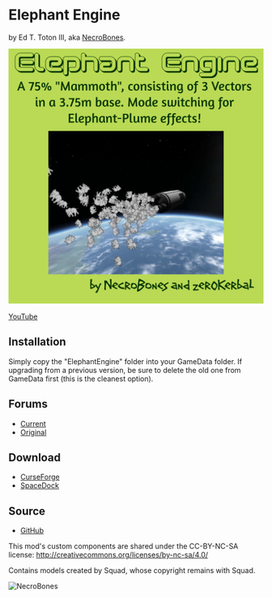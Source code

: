 # Elephant Engine

by Ed T. Toton III, aka [NecroBones][necrobones].

![Hero](https://github.com/zer0Kerbal/ElephantEngine/blob/master/img/HeroLogo_1920x1920.png)

[YouTube](https://youtu.be/MLYfDq-Cem0)

## Installation

  Simply copy the "ElephantEngine" folder into your GameData folder. If upgrading from a 
previous version, be sure to delete the old one from GameData first (this is the cleanest option).

## Forums

* [Current](https://forum.kerbalspaceprogram.com/index.php?/topic/206024-*/)
* [Original](https://forum.kerbalspaceprogram.com/index.php?/topic/139162-*)

## Download

* [CurseForge](https://www.curseforge.com/kerbal/ksp-mods/elephantengine)
* [SpaceDock](http://spacedock.info/mod/664)

## Source

* [GitHub](https://github.com/zer0Kerbal/ElephantEngine)

This mod's custom components are shared under the CC-BY-NC-SA license:
http://creativecommons.org/licenses/by-nc-sa/4.0/

Contains models created by Squad, whose copyright remains with Squad.

[necrobones]: https://forum.kerbalspaceprogram.com/index.php?/profile/105424-*/ "NecroBones"
![NecroBones](https://kerbal-forum-uploads.s3.us-west-2.amazonaws.com/monthly_11_2015/avatar_96x96.gif.787b9a3478ccb83beb330a550f437d88.thumb.gif.5afcf23f2446f3774eeeeca98687261b.gif)
